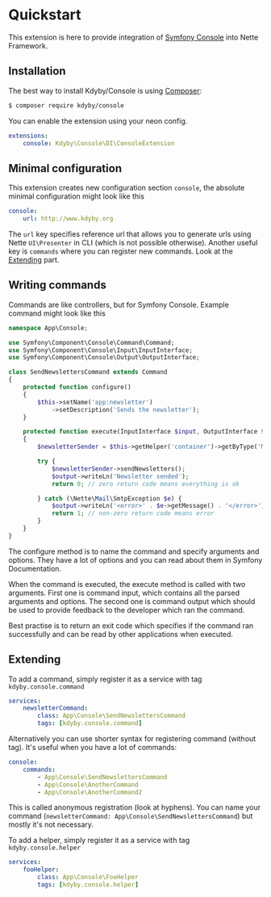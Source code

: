 Quickstart
==========

This extension is here to provide integration of [Symfony Console](https://github.com/symfony/console) into Nette Framework.


Installation
-----------

The best way to install Kdyby/Console is using  [Composer](http://getcomposer.org/):

```sh
$ composer require kdyby/console
```

You can enable the extension using your neon config.

```yml
extensions:
	console: Kdyby\Console\DI\ConsoleExtension
```


Minimal configuration
---------------------

This extension creates new configuration section `console`, the absolute minimal configuration might look like this

```yml
console:
	url: http://www.kdyby.org
```

The `url` key specifies reference url that allows you to generate urls using Nette `UI\Presenter` in CLI (which is not possible otherwise). Another useful key is `commands` where you can register new commands. Look at the [Extending](#extending) part.


Writing commands
----------------

Commands are like controllers, but for Symfony Console. Example command might look like this

```php
namespace App\Console;

use Symfony\Component\Console\Command\Command;
use Symfony\Component\Console\Input\InputInterface;
use Symfony\Component\Console\Output\OutputInterface;

class SendNewslettersCommand extends Command
{
	protected function configure()
	{
		$this->setName('app:newsletter')
			->setDescription('Sends the newsletter');
	}

	protected function execute(InputInterface $input, OutputInterface $output)
	{
		$newsletterSender = $this->getHelper('container')->getByType('Models\NewsletterSender');

		try {
			$newsletterSender->sendNewsletters();
			$output->writeLn('Newsletter sended');
			return 0; // zero return code means everything is ok

		} catch (\Nette\Mail\SmtpException $e) {
			$output->writeLn('<error>' . $e->getMessage() . '</error>');
			return 1; // non-zero return code means error
		}
	}
}
```

The configure method is to name the command and specify arguments and options.
They have a lot of options and you can read about them in Symfony Documentation.

When the command is executed, the execute method is called with two arguments.
First one is command input, which contains all the parsed arguments and options.
The second one is command output which should be used to provide feedback to the developer which ran the command.

Best practise is to return an exit code which specifies if the command ran successfully and can be read by other applications when executed.


Extending
---------

To add a command, simply register it as a service with tag `kdyby.console.command`

```yml
services:
	newsletterCommand:
		class: App\Console\SendNewslettersCommand
		tags: [kdyby.console.command]
```

Alternatively you can use shorter syntax for registering command (without tag). It's useful when you have a lot of commands:

```yml
console:
	commands:
		- App\Console\SendNewslettersCommand
		- App\Console\AnotherCommand
		- App\Console\AnotherCommand2
```

This is called anonymous registration (look at hyphens). You can name your command (`newsletterCommand: App\Console\SendNewslettersCommand`) but mostly it's not necessary.

To add a helper, simply register it as a service with tag `kdyby.console.helper`


```yml
services:
	fooHelper:
		class: App\Console\FooHelper
		tags: [kdyby.console.helper]
```
